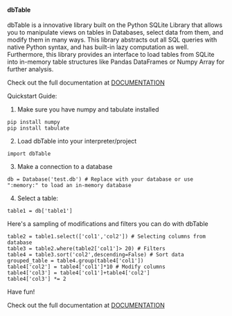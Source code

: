 #### dbTable 

dbTable is a innovative library built on the Python SQLite Library that allows you to manipulate views on tables in Databases, select data from them, and modify them in many ways. This library abstracts out all SQL queries with native Python syntax, and has built-in lazy computation as well. Furthermore, this library provides an interface to load tables from SQLite into in-memory table structures like Pandas DataFrames or Numpy Array for further analysis.

Check out the full documentation at [DOCUMENTATION](http://dibya.xyz/dbTable/documentation.html)

Quickstart Guide:

1) Make sure you have numpy and tabulate installed 

```
pip install numpy
pip install tabulate
```

2) Load dbTable into your interpreter/project

```
import dbTable
```

3) Make a connection to a database

```
db = Database('test.db') # Replace with your database or use ":memory:" to load an in-memory database
```

4) Select a table:

```
table1 = db['table1'] 
````

Here's a sampling of modifications and filters you can do with dbTable

```
table2 = table1.select(['col1','col2']) # Selecting columns from database
table3 = table2.where(table2['col1']> 20) # Filters
table4 = table3.sort('col2',descending=False) # Sort data
grouped_table = table4.group(table4['col1'])
table4['col2'] = table4['col1']*10 # Modify columns
table4['col3'] = table4['col1']+table4['col2']
table4['col3'] *= 2
```
Have fun!

Check out the full documentation at [DOCUMENTATION](http://dibya.xyz/dbTable/documentation.html)

